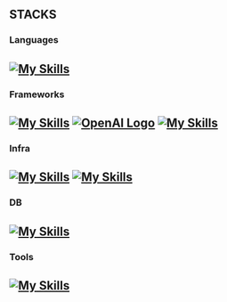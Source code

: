 
## STACKS

### Languages
[![My Skills](https://skillicons.dev/icons?i=js,ts,html,css&theme=light)](https://skillicons.dev)
---
### Frameworks
[![My Skills](https://skillicons.dev/icons?i=nodejs)](https://skillicons.dev)
[![OpenAI Logo](https://velog.velcdn.com/images/for_i_in_range/post/4704b07e-a588-4fc3-a764-421f17d28a92/image.png)](https://www.openai.com)
[![My Skills](https://skillicons.dev/icons?i=express,nestjs,react)](https://skillicons.dev)
---
### Infra
[![My Skills](https://skillicons.dev/icons?i=aws,cloudflare&theme=light)](https://skillicons.dev)
[![My Skills](https://skillicons.dev/icons?i=linux)](https://skillicons.dev)
---
### DB
[![My Skills](https://skillicons.dev/icons?i=mysql,mongodb&theme=light)](https://skillicons.dev)
---
### Tools
[![My Skills](https://skillicons.dev/icons?i=git,github,notion,vscode)](https://skillicons.dev)
---








